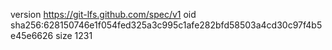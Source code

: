 version https://git-lfs.github.com/spec/v1
oid sha256:628150746e1f054fed325a3c995c1afe282bfd58503a4cd30c97f4b5e45e6626
size 1231
